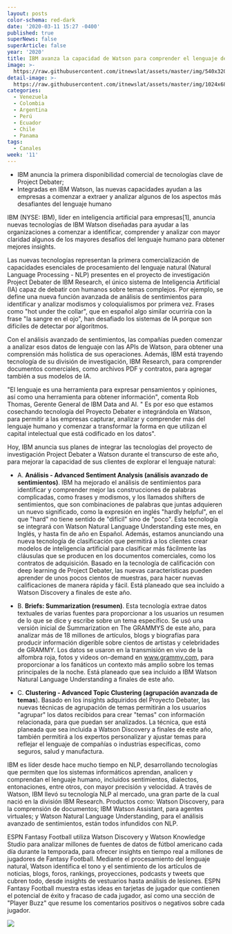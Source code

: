 ```yaml
---
layout: posts
color-schema: red-dark
date: '2020-03-11 15:27 -0400'
published: true
superNews: false
superArticle: false
year: '2020'
title: IBM avanza la capacidad de Watson para comprender el lenguaje de los negocios
image: >-
  https://raw.githubusercontent.com/itnewslat/assets/master/img/540x320/Negocios-p.jpg
detail-image: >-
  https://raw.githubusercontent.com/itnewslat/assets/master/img/1024x680/Negocios-g.jpg
categories:
  - Venezuela
  - Colombia
  - Argentina
  - Perú
  - Ecuador
  - Chile
  - Panama
tags:
  - Canales
week: '11'
---
```

- IBM anuncia la primera disponibilidad comercial de tecnologías clave de Project Debater;
- Integradas en IBM Watson, las nuevas capacidades ayudan a las empresas a comenzar a extraer y analizar algunos de los aspectos más desafiantes del lenguaje humano

IBM (NYSE: IBM), líder en inteligencia artificial para empresas[1], anuncia nuevas tecnologías de IBM Watson diseñadas para ayudar a las organizaciones a comenzar a identificar, comprender y analizar con mayor claridad algunos de los mayores desafíos del lenguaje humano para obtener mejores insights.

Las nuevas tecnologías representan la primera comercialización de capacidades esenciales de procesamiento del lenguaje natural (Natural Language Processing - NLP) presentes en el proyecto de investigación Project Debater de IBM Research, el único sistema de Inteligencia Artificial (IA) capaz de debatir con humanos sobre temas complejos. Por ejemplo, se define una nueva función avanzada de análisis de sentimientos para identificar y analizar modismos y coloquialismos por primera vez. Frases como "hot under the collar", que en español algo similar ocurriría con la frase "la sangre en el ojo", han desafiado los sistemas de IA porque son difíciles de detectar por algoritmos. 

Con el análisis avanzado de sentimientos, las compañías pueden comenzar a analizar esos datos de lenguaje con las APIs de Watson, para obtener una comprensión más holística de sus operaciones. Además, IBM está trayendo tecnología de su división de investigación, IBM Research, para comprender documentos comerciales, como archivos PDF y contratos, para agregar también a sus modelos de IA.

"El lenguaje es una herramienta para expresar pensamientos y opiniones, así como una herramienta para obtener información", comenta Rob Thomas, Gerente General de IBM Data and AI. " Es por eso que estamos cosechando tecnología del Proyecto Debater e integrándola en Watson, para permitir a las empresas capturar, analizar y comprender más del lenguaje humano y comenzar a transformar la forma en que utilizan el capital intelectual que está codificado en los datos".

Hoy, IBM anuncia sus planes de integrar las tecnologías del proyecto de investigación Project Debater a Watson durante el transcurso de este año, para mejorar la capacidad de sus clientes de explorar el lenguaje natural:

- A.	**Análisis - Advanced Sentiment Analysis (análisis avanzado de sentimientos)**. IBM ha mejorado el análisis de sentimientos para identificar y comprender mejor las construcciones de palabras complicadas, como frases y modismos, y los llamados shifters de sentimientos, que son combinaciones de palabras que juntas adquieren un nuevo significado, como la expresión en inglés "hardly helpful", en el que "hard" no tiene sentido de "difícil" sino de "poco". Esta tecnología se integrará con Watson Natural Language Understanding este mes, en Inglés, y hasta fin de año en Español. Además, estamos anunciando una nueva tecnología de clasificación que permitirá a los clientes crear modelos de inteligencia artificial para clasificar más fácilmente las cláusulas que se producen en los documentos comerciales, como los contratos de adquisición. Basado en la tecnología de calificación con deep learning de Project Debater, las nuevas características pueden aprender de unos pocos cientos de muestras, para hacer nuevas calificaciones de manera rápida y fácil. Está planeado que sea incluido a Watson Discovery a finales de este año.

-   B.	**Briefs: Summarization (resumen)**. Esta tecnología extrae datos textuales de varias fuentes para proporcionar a los usuarios un resumen de lo que se dice y escribe sobre un tema específico. Se usó una versión inicial de Summarization en The GRAMMYS de este año, para analizar más de 18 millones de artículos, blogs y biografías para producir información digerible sobre cientos de artistas y celebridades de GRAMMY. Los datos se usaron en la transmisión en vivo de la alfombra roja, fotos y videos on-demand en www.grammy.com, para proporcionar a los fanáticos un contexto más amplio sobre los temas principales de la noche. Está planeado que sea incluido a IBM Watson Natural Language Understanding a finales de este año.

-   C.	**Clustering - Advanced Topic Clustering (agrupación avanzada de temas**). Basado en los insights adquiridos del Proyecto Debater, las nuevas técnicas de agrupación de temas permitirán a los usuarios "agrupar" los datos recibidos para crear "temas" con información relacionada, para que puedan ser analizados. La técnica, que está planeada que sea incluida a Watson Discovery a finales de este año, también permitirá a los expertos personalizar y ajustar temas para reflejar el lenguaje de compañías o industrias específicas, como seguros, salud y manufactura.


IBM es líder desde hace mucho tiempo en NLP, desarrollando tecnologías que permiten que los sistemas informáticos aprendan, analicen y comprendan el lenguaje humano, incluidos sentimientos, dialectos, entonaciones, entre otros, con mayor precisión y velocidad. A través de Watson, IBM llevó su tecnología NLP al mercado, una gran parte de la cual nació en la división IBM Research. Productos como: Watson Discovery, para la comprensión de documentos; IBM Watson Assistant, para agentes virtuales; y Watson Natural Language Understanding, para el análisis avanzado de sentimientos, están todos infundidos con NLP.

ESPN Fantasy Football utiliza Watson Discovery y Watson Knowledge Studio para analizar millones de fuentes de datos de fútbol americano cada día durante la temporada, para ofrecer insights en tiempo real a millones de jugadores de Fantasy Football. Mediante el procesamiento del lenguaje natural, Watson identifica el tono y el sentimiento de los artículos de noticias, blogs, foros, rankings, proyecciones, podcasts y tweets que cubren todo, desde insights de vestuarios hasta análisis de lesiones. ESPN Fantasy Football muestra estas ideas en tarjetas de jugador que contienen el potencial de éxito y fracaso de cada jugador, así como una sección de "Player Buzz" que resume los comentarios positivos o negativos sobre cada jugador.

<img src="https://tracker.metricool.com/c3po.jpg?hash=56f88a41e39ab42c063cc51676587a04"/>